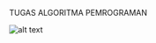 TUGAS ALGORITMA PEMROGRAMAN

![alt text](https://github.com/Ryfless/Tugas-Bersama/main/image.png?raw=true)
